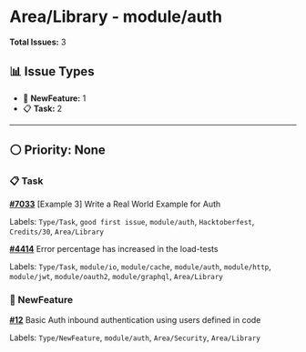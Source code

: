 # Area/Library - module/auth

**Total Issues:** 3

## 📊 Issue Types

- 🚀 **NewFeature:** 1
- 📋 **Task:** 2

---

## ⚪ Priority: None

### 📋 Task

**[#7033](https://github.com/ballerina-platform/ballerina-library/issues/7033)** [Example 3] Write a Real World Example for Auth

Labels: `Type/Task`, `good first issue`, `module/auth`, `Hacktoberfest`, `Credits/30`, `Area/Library`

**[#4414](https://github.com/ballerina-platform/ballerina-library/issues/4414)** Error percentage has increased in the load-tests 

Labels: `Type/Task`, `module/io`, `module/cache`, `module/auth`, `module/http`, `module/jwt`, `module/oauth2`, `module/graphql`, `Area/Library`

### 🚀 NewFeature

**[#12](https://github.com/ballerina-platform/ballerina-library/issues/12)** Basic Auth inbound authentication using users defined in code

Labels: `Type/NewFeature`, `module/auth`, `Area/Security`, `Area/Library`

